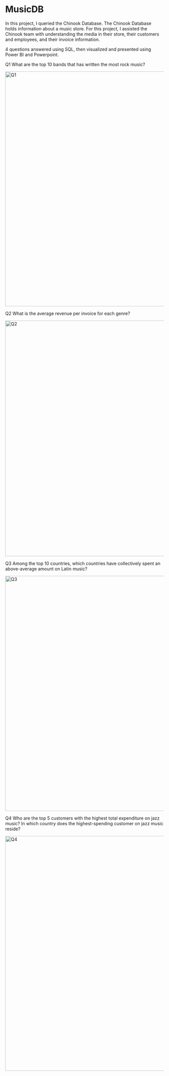 # MusicDB
In this project, I queried the Chinook Database. The Chinook Database holds information about a music store. For this project, I assisted the Chinook team with understanding the media in their store, their customers and employees, and their invoice information.

4 questions answered using SQL, then visualized and presented using Power BI and Powerpoint. 

Q1
What are the top 10 bands that has written the most rock music?

<img width="743" alt="Q1" src="https://github.com/jywade/MusicDB/assets/120602494/04e7417c-7568-4a7e-8945-e5b34dd42848">


Q2
What is the average revenue per invoice for each genre?


<img width="746" alt="Q2" src="https://github.com/jywade/MusicDB/assets/120602494/47f46c5d-a832-40ab-9c96-f49588d4c569">


Q3
Among the top 10 countries, which countries have collectively spent an above-average amount on Latin music?


<img width="744" alt="Q3" src="https://github.com/jywade/MusicDB/assets/120602494/e630c022-c434-44a0-aafe-4faf8a59d669">



Q4 
Who are the top 5 customers with the highest total expenditure on jazz music? 
In which country does the highest-spending customer on jazz music reside?


<img width="743" alt="Q4" src="https://github.com/jywade/MusicDB/assets/120602494/2cc95396-fb9d-452e-a233-0bcf8759a8e4">


